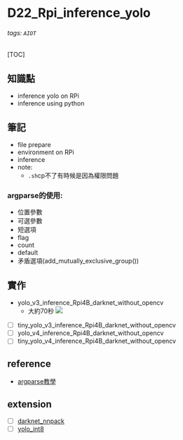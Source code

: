 # D22_Rpi_inference_yolo
###### tags: `AIOT`
[TOC]
## 知識點
- inference yolo on RPi
- inference using python
## 筆記
- file prepare
- environment on RPi
- inference
- note:
    - `.sh`cp不了有時候是因為權限問題
### argparse的使用:
- 位置參數
- 可選參數
- 短選項
- flag
- count
- default
- 矛盾選項(add_mutually_exclusive_group())
## 實作
- yolo_v3_inference_Rpi4B_darknet_without_opencv
    - 大約70秒
![](https://i.imgur.com/TPNeKi8.png)

- [ ] tiny_yolo_v3_inference_Rpi4B_darknet_without_opencv
- [ ] yolo_v4_inference_Rpi4B_darknet_without_opencv
- [ ] tiny_yolo_v4_inference_Rpi4B_darknet_without_opencv
## reference
- [argparse教學](https://docs.python.org/zh-tw/3/howto/argparse.html)
## extension
- [ ] [darknet_nnpack](darknet-nnpack)
- [ ] [yolo_int8](https://github.com/AlexeyAB/yolo2_light) 